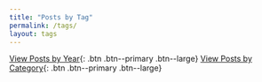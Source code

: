 ```yaml
---
title: "Posts by Tag"
permalink: /tags/
layout: tags
---
```

[View Posts by Year](/blog){: .btn .btn--primary .btn--large} [View Posts by Category](/categories){: .btn .btn--primary .btn--large}